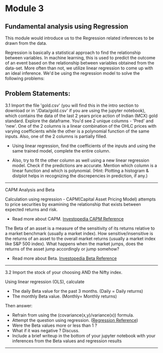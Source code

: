 # Module 3

## Fundamental analysis using Regression

This module would introduce us to the Regression related inferences to be drawn from the data.

Regression is basically a statistical approach to find the relationship between variables. In machine learning, this is
used to predict the outcome of an event based on the relationship between variables obtained from the data-set. More
often than not, we utilize linear regression to come up with an ideal inference. We'd be using the regression model to
solve the following problems:


## Problem Statements:

3.1 Import the file 'gold.csv' (you will find this in the intro section to download or in '/Data/gold.csv' if you are
using the jupyter notebook), which contains the data of the last 2 years price action of Indian (MCX) gold standard.
Explore the dataframe. You'd see 2 unique columns - 'Pred' and 'new'. One of the 2 columns is a linear combination of
the OHLC prices with varying coefficients while the other is a polynomial function of the same inputs. Also, one of the
2 columns is partially filled. 

- Using linear regression, find the coefficients of the inputs and using the same trained
model, complete the entire column. 

- Also, try to fit the other column as well using a new linear regression model. Check
if the predictions are accurate. Mention which column is a linear function and which is polynomial. (Hint: Plotting a
histogram & distplot helps in recognizing the discrepencies in prediction, if any.) 

---

CAPM Analysis and Beta

Calculation using regression - CAPM(Capital Asset Pricing Model) attempts to price securities by examining the
relationship that exists between expected returns and risk. 
- Read more about CAPM. [Investopedia CAPM Reference](https://www.investopedia.com/terms/c/capm.asp)


The Beta of an asset is a measure of the sensitivity of its returns relative to a market benchmark (usually a market
index). How sensitive/insensitive is the returns of an asset to the overall market returns (usually a market index like
S&P 500 index). What happens when the market jumps, does the returns of the asset jump accordingly or jump somehow? 
- Read more about Beta. [Investopedia Beta Reference](https://www.investopedia.com/investing/beta-know-risk/) 

---

3.2 Import the stock of your choosing AND the Nifty index. 

Using linear regression (OLS), calculate 
- The daily Beta value for the past 3 months. (Daily = Daily returns) 
- The monthly Beta value. (Monthly= Monthly returns)

Then answer:
- Refrain from using the (covariance(x,y)/variance(x)) formula. 
- Attempt the question using regression.
  ([Regression Reference](https://financetrain.com/calculating-beta-using-market-model-regression-slope/))
- Were the Beta values more or less than 1 ? 
- What if it was negative ? Discuss. 
- Include a brief writeup in the bottom of your jupyter notebook with your inferences from the Beta values and
  regression results

---

